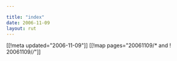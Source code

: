 ```yaml
---

title: "index"
date: 2006-11-09
layout: rut
---
```


[[!meta updated="2006-11-09"]]
[[!map pages="20061109/* and ! 20061109/*/*"]]
